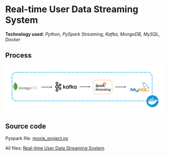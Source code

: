 # Real-time User Data Streaming System
**Technology used:** *Python, PySpark Streaming, Kafka, MongoDB, MySQL, Docker*

## Process
![Data Pipeline Diagram](https://github.com/saksit63/user-data-streaming-project/blob/main/img/user-data-streaming-project.png)
## Source code
Pyspark file: [movie_project.py](https://github.com/saksit63/user-data-streaming-project/blob/main/jobs/spark/pyspark_script.py)

All files: [Real-time User Data Streaming System](https://github.com/saksit63/user-data-streaming-project/blob/main)
